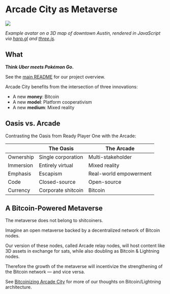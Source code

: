# Arcade City as Metaverse

![](https://i.ibb.co/3s0mYRg/jane.png)

_Example avatar on a 3D map of downtown Austin, rendered in JavaScript via [harp.gl](https://www.harp.gl/) and [three.js](https://threejs.org/)._

## What

**Think _Uber meets Pokémon Go_.**

See the [main README](https://github.com/ArcadeCity/arcade/blob/main/README.md) for our project overview.

Arcade City benefits from the intersection of three innovations:

- A new **money**: Bitcoin
- A new **model**: Platform cooperativism
- A new **medium**: Mixed reality

## Oasis vs. Arcade

Contrasting the Oasis from Ready Player One with the Arcade:

|           | The Oasis          | The Arcade             |
| --------- | ------------------ | ---------------------- |
| Ownership | Single corporation | Multi-stakeholder      |
| Immersion | Entirely virtual   | Mixed reality          |
| Emphasis  | Escapism           | Real-world empowerment |
| Code      | Closed-source      | Open-source            |
| Currency  | Corporate shitcoin | Bitcoin                |

## A Bitcoin-Powered Metaverse

The metaverse does not belong to shitcoiners.

Imagine an open metaverse backed by a decentralized network of Bitcoin nodes.

Our version of these nodes, called Arcade relay nodes, will host content like 3D assets in exchange for sats, while also doubling as Bitcoin & Lightning nodes.

Therefore the growth of the metaverse will incentivize the strengthening of the Bitcoin network &mdash; and vice versa.

See [Bitcoinizing Arcade City](bitcoinizing.md) for more of our thoughts on Bitcoin/Lightning architecture.
